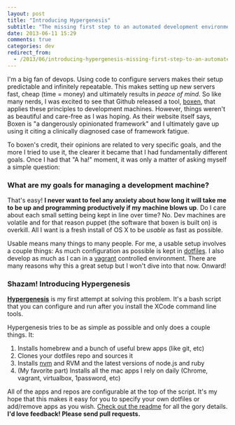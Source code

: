 ```yaml
---
layout: post
title: "Introducing Hypergenesis"
subtitle: "The missing first step to an automated development environment"
date: 2013-06-11 15:29
comments: true
categories: dev
redirect_from:
  - /2013/06/introducing-hypergenesis-missing-first-step-to-an-automated-development-environment/
---
```

I'm a big fan of devops. Using code to configure servers makes their setup predictable and infinitely repeatable. This makes setting up new servers fast, cheap (time = money) and ultimately results in *peace of mind*. So like many nerds, I was excited to see that Github released a tool, [boxen](https://github.com/boxen), that applies these principles to development machines. However, things weren't as beautiful and care-free as I was hoping. As their website itself says, Boxen is "a dangerously opinionated framework" and I ultimately gave up using it citing a clinically diagnosed case of framework fatigue.

To boxen's credit, their opinions are related to very specific goals, and the more I tried to use it, the clearer it became that I had fundamentally different goals. Once I had that "A ha!" moment, it was only a matter of asking myself a simple question:

### What are my goals for managing a development machine?

That's easy! **I never want to feel any anxiety about how long it will take me to be up and programming productively if my machine blows up**. Do I care about each small setting being kept in line over time? No. Dev machines are volatile and for that reason puppet (the software that boxen is built on) is overkill. All I want is a fresh install of OS X to be *usable* as fast as possible.

Usable means many things to many people. For me, a usable setup involves a couple things: As much configuration as possible is kept in [dotfiles](https://github.com/mattmcmanus/dotfiles). I also develop as much as I can in a [vagrant](http://vagrantup.com) controlled environment. There are many reasons why this a great setup but I won't dive into that now. Onward!

### Shazam! Introducing Hypergenesis

**[Hypergenesis](https://github.com/mattmcmanus/hypergenesis)** is my first attempt at solving this problem. It's a bash script that you can configure and run after you install the XCode command line tools.

Hypergenesis tries to be as simple as possible and only does a couple things. It:

1. Installs homebrew and a bunch of useful brew apps (like git, etc)
2. Clones your dotfiles repo and sources it
3. Installs [nvm](https://github.com/creationix/nvm) and RVM and the latest versions of node.js and ruby
4. (My favorite part) Installs all the mac apps I rely on daily (Chrome, vagrant, virtualbox, 1password, etc)

All of the apps and repos are configurable at the top of the script. It's my hope that this makes it easy for you to specify your own dotfiles or add/remove apps as you wish. [Check out the readme](https://github.com/mattmcmanus/hypergenesis#readme) for all the gory details. **I'd love feedback! Please send pull requests.**
